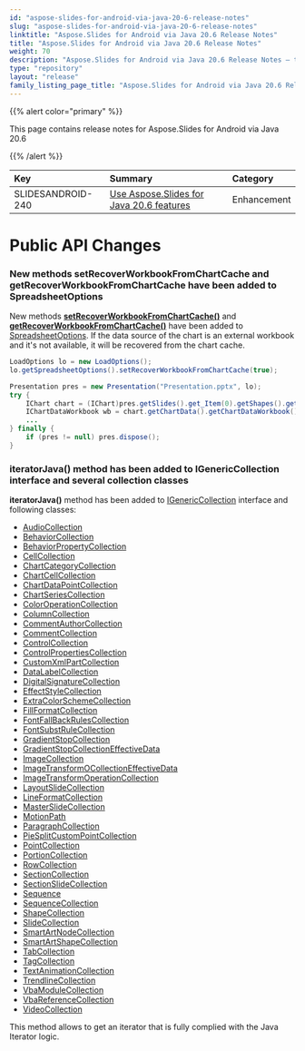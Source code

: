 ```yaml
---
id: "aspose-slides-for-android-via-java-20-6-release-notes"
slug: "aspose-slides-for-android-via-java-20-6-release-notes"
linktitle: "Aspose.Slides for Android via Java 20.6 Release Notes"
title: "Aspose.Slides for Android via Java 20.6 Release Notes"
weight: 70
description: "Aspose.Slides for Android via Java 20.6 Release Notes – the latest updates and fixes."
type: "repository"
layout: "release"
family_listing_page_title: "Aspose.Slides for Android via Java 20.6 Release Notes"
---
```


{{% alert color="primary" %}} 

This page contains release notes for Aspose.Slides for Android via Java 20.6

{{% /alert %}} 

|**Key**|**Summary**|**Category**|
| :- | :- | :- |
|SLIDESANDROID-240|[Use Aspose.Slides for Java 20.6 features](/slides/java/release-notes/2020/aspose-slides-for-java-20-6-release-notes/)|Enhancement|

# **Public API Changes**
### **New methods setRecoverWorkbookFromChartCache and getRecoverWorkbookFromChartCache have been added to SpreadsheetOptions**


New methods [**setRecoverWorkbookFromChartCache()**](https://reference.aspose.com/slides/androidjava/com.aspose.slides/SpreadsheetOptions#setRecoverWorkbookFromChartCache-boolean-) and [**getRecoverWorkbookFromChartCache()**](https://reference.aspose.com/slides/androidjava/com.aspose.slides/SpreadsheetOptions#getRecoverWorkbookFromChartCache--) have been added to [SpreadsheetOptions](https://reference.aspose.com/slides/androidjava/com.aspose.slides/SpreadsheetOptions). If the data source of the chart is an external workbook and it's not available, it will be recovered from the chart cache.

``` java
LoadOptions lo = new LoadOptions();
lo.getSpreadsheetOptions().setRecoverWorkbookFromChartCache(true);

Presentation pres = new Presentation("Presentation.pptx", lo);
try {
    IChart chart = (IChart)pres.getSlides().get_Item(0).getShapes().get_Item(0);
    IChartDataWorkbook wb = chart.getChartData().getChartDataWorkbook();
    ...
} finally {
    if (pres != null) pres.dispose();
}
```

### **iteratorJava() method has been added to IGenericCollection interface and several collection classes**
**iteratorJava()** method has been added to [IGenericCollection](https://reference.aspose.com/slides/androidjava/com.aspose.slides/IGenericCollection) interface and following classes:

- [AudioCollection](https://reference.aspose.com/slides/androidjava/com.aspose.slides/AudioCollection#iteratorJava--)
- [BehaviorCollection](https://reference.aspose.com/slides/androidjava/com.aspose.slides/BehaviorCollection#iteratorJava--)
- [BehaviorPropertyCollection](https://reference.aspose.com/slides/androidjava/com.aspose.slides/BehaviorPropertyCollection#iteratorJava--)
- [CellCollection](https://reference.aspose.com/slides/androidjava/com.aspose.slides/CellCollection#iteratorJava--)
- [ChartCategoryCollection](https://reference.aspose.com/slides/androidjava/com.aspose.slides/ChartCategoryCollection#iteratorJava--)
- [ChartCellCollection](https://reference.aspose.com/slides/androidjava/com.aspose.slides/ChartCellCollection#iteratorJava--)
- [ChartDataPointCollection](https://reference.aspose.com/slides/androidjava/com.aspose.slides/ChartDataPointCollection#iteratorJava--)
- [ChartSeriesCollection](https://reference.aspose.com/slides/androidjava/com.aspose.slides/ChartSeriesCollection#iteratorJava--)
- [ColorOperationCollection](https://reference.aspose.com/slides/androidjava/com.aspose.slides/ColorOperationCollection#iteratorJava--)
- [ColumnCollection](https://reference.aspose.com/slides/androidjava/com.aspose.slides/ColumnCollection#iteratorJava--)
- [CommentAuthorCollection](https://reference.aspose.com/slides/androidjava/com.aspose.slides/CommentAuthorCollection#iteratorJava--)
- [CommentCollection](https://reference.aspose.com/slides/androidjava/com.aspose.slides/CommentCollection#iteratorJava--)
- [ControlCollection](https://reference.aspose.com/slides/androidjava/com.aspose.slides/ControlCollection#iteratorJava--)
- [ControlPropertiesCollection](https://reference.aspose.com/slides/androidjava/com.aspose.slides/ControlPropertiesCollection#iteratorJava--)
- [CustomXmlPartCollection](https://reference.aspose.com/slides/androidjava/com.aspose.slides/CustomXmlPartCollection#iteratorJava--)
- [DataLabelCollection](https://reference.aspose.com/slides/androidjava/com.aspose.slides/DataLabelCollection#iteratorJava--)
- [DigitalSignatureCollection](https://reference.aspose.com/slides/androidjava/com.aspose.slides/DigitalSignatureCollection#iteratorJava--)
- [EffectStyleCollection](https://reference.aspose.com/slides/androidjava/com.aspose.slides/EffectStyleCollection#iteratorJava--)
- [ExtraColorSchemeCollection](https://reference.aspose.com/slides/androidjava/com.aspose.slides/ExtraColorSchemeCollection#iteratorJava--)
- [FillFormatCollection](https://reference.aspose.com/slides/androidjava/com.aspose.slides/FillFormatCollection#iteratorJava--)
- [FontFallBackRulesCollection](https://reference.aspose.com/slides/androidjava/com.aspose.slides/FontFallBackRulesCollection#iteratorJava--)
- [FontSubstRuleCollection](https://reference.aspose.com/slides/androidjava/com.aspose.slides/FontSubstRuleCollection#iteratorJava--)
- [GradientStopCollection](https://reference.aspose.com/slides/androidjava/com.aspose.slides/GradientStopCollection#iteratorJava--)
- [GradientStopCollectionEffectiveData](https://reference.aspose.com/slides/androidjava/com.aspose.slides/GradientStopCollectionEffectiveData#iteratorJava--)
- [ImageCollection](https://reference.aspose.com/slides/androidjava/com.aspose.slides/ImageCollection#iteratorJava--)
- [ImageTransformOCollectionEffectiveData](https://reference.aspose.com/slides/androidjava/com.aspose.slides/ImageTransformOCollectionEffectiveData#iteratorJava--)
- [ImageTransformOperationCollection](https://reference.aspose.com/slides/androidjava/com.aspose.slides/ImageTransformOperationCollection#iteratorJava--)
- [LayoutSlideCollection](https://reference.aspose.com/slides/androidjava/com.aspose.slides/LayoutSlideCollection#iteratorJava--)
- [LineFormatCollection](https://reference.aspose.com/slides/androidjava/com.aspose.slides/LineFormatCollection#iteratorJava--)
- [MasterSlideCollection](https://reference.aspose.com/slides/androidjava/com.aspose.slides/MasterSlideCollection#iteratorJava--)
- [MotionPath](https://reference.aspose.com/slides/androidjava/com.aspose.slides/MotionPath#iteratorJava--)
- [ParagraphCollection](https://reference.aspose.com/slides/androidjava/com.aspose.slides/ParagraphCollection#iteratorJava--)
- [PieSplitCustomPointCollection](https://reference.aspose.com/slides/androidjava/com.aspose.slides/PieSplitCustomPointCollection#iteratorJava--)
- [PointCollection](https://reference.aspose.com/slides/androidjava/com.aspose.slides/PointCollection#iteratorJava--)
- [PortionCollection](https://reference.aspose.com/slides/androidjava/com.aspose.slides/PortionCollection#iteratorJava--)
- [RowCollection](https://reference.aspose.com/slides/androidjava/com.aspose.slides/RowCollection#iteratorJava--)
- [SectionCollection](https://reference.aspose.com/slides/androidjava/com.aspose.slides/SectionCollection#iteratorJava--)
- [SectionSlideCollection](https://reference.aspose.com/slides/androidjava/com.aspose.slides/SectionSlideCollection#iteratorJava--)
- [Sequence](https://reference.aspose.com/slides/androidjava/com.aspose.slides/Sequence#iteratorJava--)
- [SequenceCollection](https://reference.aspose.com/slides/androidjava/com.aspose.slides/SequenceCollection#iteratorJava--)
- [ShapeCollection](https://reference.aspose.com/slides/androidjava/com.aspose.slides/ShapeCollection#iteratorJava--)
- [SlideCollection](https://reference.aspose.com/slides/androidjava/com.aspose.slides/SlideCollection#iteratorJava--)
- [SmartArtNodeCollection](https://reference.aspose.com/slides/androidjava/com.aspose.slides/SmartArtNodeCollection#iteratorJava--)
- [SmartArtShapeCollection](https://reference.aspose.com/slides/androidjava/com.aspose.slides/SmartArtShapeCollection#iteratorJava--)
- [TabCollection](https://reference.aspose.com/slides/androidjava/com.aspose.slides/TabCollection#iteratorJava--)
- [TagCollection](https://reference.aspose.com/slides/androidjava/com.aspose.slides/TagCollection#iteratorJava--)
- [TextAnimationCollection](https://reference.aspose.com/slides/androidjava/com.aspose.slides/TextAnimationCollection#iteratorJava--)
- [TrendlineCollection](https://reference.aspose.com/slides/androidjava/com.aspose.slides/TrendlineCollection#iteratorJava--)
- [VbaModuleCollection](https://reference.aspose.com/slides/androidjava/com.aspose.slides/VbaModuleCollection#iteratorJava--)
- [VbaReferenceCollection](https://reference.aspose.com/slides/androidjava/com.aspose.slides/VbaReferenceCollection#iteratorJava--)
- [VideoCollection](https://reference.aspose.com/slides/androidjava/com.aspose.slides/VideoCollection#iteratorJava--)

This method allows to get an iterator that is fully complied with the Java Iterator logic.
